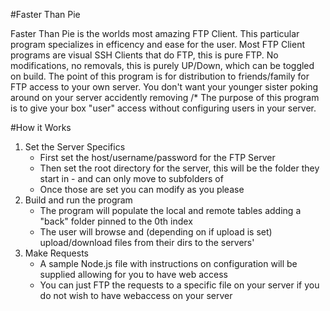 #Faster Than Pie

Faster Than Pie is the worlds most amazing FTP Client.
This particular program specializes in efficency and ease for the user.
Most FTP Client programs are visual SSH Clients that do FTP, this is pure FTP.
No modifications, no removals, this is purely UP/Down, which can be toggled on build.
The point of this program is for distribution to friends/family for FTP access to your own server.
You don't want your younger sister poking around on your server accidently removing /*
The purpose of this program is to give your box "user" access without configuring users in your server. 

#How it Works
1. Set the Server Specifics
    - First set the host/username/password for the FTP Server
    - Then set the root directory for the server, this will be the folder they start in
            - and can only move to subfolders of
    - Once those are set you can modify as you please
2. Build and run the program
    - The program will populate the local and remote tables adding a "back" folder pinned to the 0th index
    - The user will browse and (depending on if upload is set) upload/download files from their dirs to the servers'
3. Make Requests
    - A sample Node.js file with instructions on configuration will be supplied allowing for you to have web access
    - You can just FTP the requests to a specific file on your server if you do not wish to have webaccess on your server
